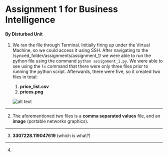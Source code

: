 # Assignment 1 for Business Intelligence
#### By Disturbed Unit

1. We ran the file through Terminal. Initially firing up under the Virtual Machine, so we could access it using SSH.
  After navigating to the /synced_folder/assignments/assignment_1/ we were able to run the python file using the command
  `python assignment_1.py`.
  We were able to see using the `ls` command that there were only three files prior to running the python script. Afterwards,
  there were five, so it created two files in total:
    1. **price_list.csv**
    1. **prices.png**
    
    ![alt text](https://github.com/semester-groupies/disturbed-unit/blob/master/resources/files.png "Screenshot of generated files")

    
---
    
2. The aforementioned two files is a **comma separated values** file, and an **image** (portable networks graphics).

---

3. **3307228.119047619** (which is what?)

---

4. 
